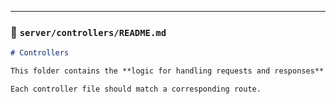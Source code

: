 
---

### 📁 `server/controllers/README.md`

```md
# Controllers

This folder contains the **logic for handling requests and responses** for various routes.

Each controller file should match a corresponding route.
